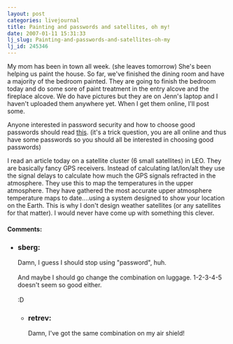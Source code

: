 ```yaml
---
layout: post
categories: livejournal
title: Painting and passwords and satellites, oh my!
date: 2007-01-11 15:31:33
lj_slug: Painting-and-passwords-and-satellites-oh-my
lj_id: 245346
---
```

My mom has been in town all week. (she leaves tomorrow) She's been helping us paint the house. So far, we've finished the dining room and have a majority of the bedroom painted. They are going to finish the bedroom today and do some sore of paint treatment in the entry alcove and the fireplace alcove. We do have pictures but they are on Jenn's laptop and I haven't uploaded them anywhere yet. When I get them online, I'll post some.  



Anyone interested in password security and how to choose good passwords should read [this](http://www.schneier.com/blog/archives/2007/01/choosing_secure.html). (it's a trick question, you are all online and thus have some passwords so you should all be interested in choosing good passwords)  



I read an article today on a satellite cluster (6 small satellites) in LEO. They are basically fancy GPS receivers. Instead of calculating lat/lon/alt they use the signal delays to calculate how much the GPS signals refracted in the atmosphere. They use this to map the temperatures in the upper atmosphere. They have gathered the most accurate upper atmosphere temperature maps to date....using a system designed to show your location on the Earth. This is why I don't design weather satellites (or any satellites for that matter). I would never have come up with something this clever.


<div id="comments"><h4>Comments:</h4><div class="lj-comments"><ul>
<li><h3>sberg: </h3>
<a id="comment-727"></a>
<p>Damn, I guess I should stop using "password", huh.<br>
<br>
And maybe I should go change the combination on luggage. 1-2-3-4-5 doesn't seem so good either.<br>
<br>
:D</p>
<ul>
<li><h3>retrev: </h3>
<a id="comment-728"></a>
<p>Damn, I've got the same combination on my air shield!</p>
</li>
</ul>
</li>
</ul></div></div>
